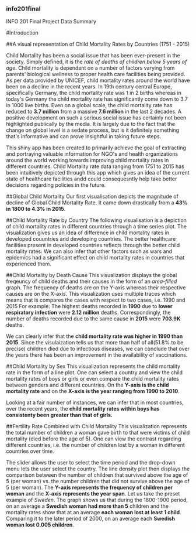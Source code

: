 ### info201final
INFO 201 Final Project Data Summary   

#Introduction

##A visual representation of Child Mortality Rates by Countries (1751 - 2015)

Child Mortality has been a social issue that has been ever-present in the society. Simply defined, it is the *rate of deaths of children below 5 years of age*. Child mortality is dependent on a number of factors varying from parents' biological wellness to proper health care facilities being provided. As per data provided by UNICEF, child mortality rates around the world have been on a decline in the recent years. In 19th century central Europe,  specifically Germany, the child mortality rate was 1 in 2 births whereas in today's Germany the child mortality rate has significantly come down to 3.7 in 1000 live births. Even on a global scale, the child mortality rate has reduced to **3.7 million** from a massive **7.6 million** in the last 2 decades. A positive development on such a serious social issue has certainly not been highlighted publically by the media. It is largely due to the fact that the change on global level is a sedate process, but is it definitely something that's informative and can prove insightful in taking future steps. 

This shiny app has been created to primarily achieve the goal of extracting and portraying valuable information for NGO's and health organizations around the world working towards improving child mortality rates in different countries. Child Mortality rate data ranging from 1751 to 2015 has been intuitively depicted through this app which gives an idea of the current state of healthcare facilities andd could consequesntly help take better decisions regarding policies in the future. 


##Global Child Mortality
Our first visualisation depicts the magnitude of decline of Global Child Mortality Rate. It came down drastically from a **43% in 1800 to 4.3% in 2015**. 

##Child Mortality Rate by Country
The following visualisation is a depiction of child mortality rates in different countries through a time series plot. The visualization gives us an idea of difference in child mortality rates in developed couuntries and developing countries. The better healthcare facilities present in developed countries reflects through the better child mortality rates. We can also infer that other factors such as wars and epidemics had a significant effect on child mortality rates in countries that experienced them. 

##Child Mortality by Death Cause 
This visualization displays the global freqeuncy of child deaths and their causes in the form of an *area-filled* graph. The frequency of deaths are on the Y-axis whereas their respective causes are on the X-axis. This visualization uses multiple traces which means that is compares the cases with respect to two cases, i.e. 1990 and 2015
For example: The highest deaths recorded in **1990** due to **lower respiratory infection** were **2.12 million** deaths. Correspondingly, the number of deaths recorded due to the same cause in **2015** were **703.9K** deaths. 

We can clearly infer that the **child mortality rate was higher in 1990 than 2015**. Since the visulaization tells us that more than half of all(51.8% to be precise) children died due to infectious diseases, we can conclude that over the years there has been an improvement in the availability of vaccinations. 

##Child Mortality by Sex
This visualization represents the child mortality rate in the form of a line plot. One can select a country and view the child mortality rates of boys or girls or even compare the child mortality rates between genders and different countries. On the **Y-axis is the child mortality rate** and on the **X-axis is the year ranging from 1990 to 2010**. 

Looking at a fair number of instances, we can infer that in most countries, over the recent years, the **child mortality rates within boys has consistenty been greater than that of girls.**

##Fertility Rate Combined with Child Mortality
This visualization represents the total number of children a woman gave birth to that were victims of child mortality (died before the age of 5). One can view the contrast regarding different countries, i.e. the number of children lost by a woman in different countries over time. 

The slider allows the user to select the time period and the drop-down menu lets the user select the country. The line density plot then displays the comparison between the number of children that survived above the age of 5 (per woman) vs. the number children that did not survive above the age of 5 (per woman). The **Y-axis represents the frequency of children per woman** and the **X-axis represents the year span**.
Let us take the preset example of *Sweden*. The graph shows us that during the 1800-1900 period, on an average a **Swedish woman had more than 5** children and the mortality rates show that at an average **each woman lost at least 1 child**. Comparing it to the later period of 2000, on an average each **Swedish woman lost 0.005 children**. 


